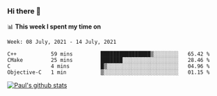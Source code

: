 ### Hi there 👋

📊 **This week I spent my time on**
<!--START_SECTION:waka-->
```text
Week: 08 July, 2021 - 14 July, 2021

C++           59 mins         ████████████████▒░░░░░░░░   65.42 % 
CMake         25 mins         ███████░░░░░░░░░░░░░░░░░░   28.46 % 
C             4 mins          █▒░░░░░░░░░░░░░░░░░░░░░░░   04.96 % 
Objective-C   1 min           ▒░░░░░░░░░░░░░░░░░░░░░░░░   01.15 % 
```
<!--END_SECTION:waka-->


[![Paul's github stats](https://github-readme-stats.vercel.app/api?username=mickeyouyou&theme=dracula&show_icons=true)](https://github.com/anuraghazra/github-readme-stats)
